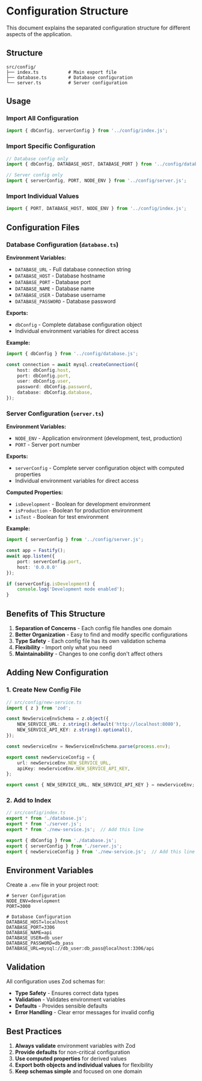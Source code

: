 # Configuration Structure

This document explains the separated configuration structure for different aspects of the application.

## Structure

```
src/config/
├── index.ts           # Main export file
├── database.ts        # Database configuration
└── server.ts          # Server configuration
```

## Usage

### Import All Configuration

```typescript
import { dbConfig, serverConfig } from '../config/index.js';
```

### Import Specific Configuration

```typescript
// Database config only
import { dbConfig, DATABASE_HOST, DATABASE_PORT } from '../config/database.js';

// Server config only
import { serverConfig, PORT, NODE_ENV } from '../config/server.js';
```

### Import Individual Values

```typescript
import { PORT, DATABASE_HOST, NODE_ENV } from '../config/index.js';
```

## Configuration Files

### Database Configuration (`database.ts`)

**Environment Variables:**
- `DATABASE_URL` - Full database connection string
- `DATABASE_HOST` - Database hostname
- `DATABASE_PORT` - Database port
- `DATABASE_NAME` - Database name
- `DATABASE_USER` - Database username
- `DATABASE_PASSWORD` - Database password

**Exports:**
- `dbConfig` - Complete database configuration object
- Individual environment variables for direct access

**Example:**
```typescript
import { dbConfig } from '../config/database.js';

const connection = await mysql.createConnection({
    host: dbConfig.host,
    port: dbConfig.port,
    user: dbConfig.user,
    password: dbConfig.password,
    database: dbConfig.database,
});
```

### Server Configuration (`server.ts`)

**Environment Variables:**
- `NODE_ENV` - Application environment (development, test, production)
- `PORT` - Server port number

**Exports:**
- `serverConfig` - Complete server configuration object with computed properties
- Individual environment variables for direct access

**Computed Properties:**
- `isDevelopment` - Boolean for development environment
- `isProduction` - Boolean for production environment
- `isTest` - Boolean for test environment

**Example:**
```typescript
import { serverConfig } from '../config/server.js';

const app = Fastify();
await app.listen({ 
    port: serverConfig.port, 
    host: '0.0.0.0' 
});

if (serverConfig.isDevelopment) {
    console.log('Development mode enabled');
}
```

## Benefits of This Structure

1. **Separation of Concerns** - Each config file handles one domain
2. **Better Organization** - Easy to find and modify specific configurations
3. **Type Safety** - Each config file has its own validation schema
4. **Flexibility** - Import only what you need
5. **Maintainability** - Changes to one config don't affect others

## Adding New Configuration

### 1. Create New Config File

```typescript
// src/config/new-service.ts
import { z } from 'zod';

const NewServiceEnvSchema = z.object({
    NEW_SERVICE_URL: z.string().default('http://localhost:8080'),
    NEW_SERVICE_API_KEY: z.string().optional(),
});

const newServiceEnv = NewServiceEnvSchema.parse(process.env);

export const newServiceConfig = {
    url: newServiceEnv.NEW_SERVICE_URL,
    apiKey: newServiceEnv.NEW_SERVICE_API_KEY,
};

export const { NEW_SERVICE_URL, NEW_SERVICE_API_KEY } = newServiceEnv;
```

### 2. Add to Index

```typescript
// src/config/index.ts
export * from './database.js';
export * from './server.js';
export * from './new-service.js';  // Add this line

export { dbConfig } from './database.js';
export { serverConfig } from './server.js';
export { newServiceConfig } from './new-service.js';  // Add this line
```

## Environment Variables

Create a `.env` file in your project root:

```env
# Server Configuration
NODE_ENV=development
PORT=3000

# Database Configuration
DATABASE_HOST=localhost
DATABASE_PORT=3306
DATABASE_NAME=api
DATABASE_USER=db_user
DATABASE_PASSWORD=db_pass
DATABASE_URL=mysql://db_user:db_pass@localhost:3306/api
```

## Validation

All configuration uses Zod schemas for:
- **Type Safety** - Ensures correct data types
- **Validation** - Validates environment variables
- **Defaults** - Provides sensible defaults
- **Error Handling** - Clear error messages for invalid config

## Best Practices

1. **Always validate** environment variables with Zod
2. **Provide defaults** for non-critical configuration
3. **Use computed properties** for derived values
4. **Export both objects and individual values** for flexibility
5. **Keep schemas simple** and focused on one domain
